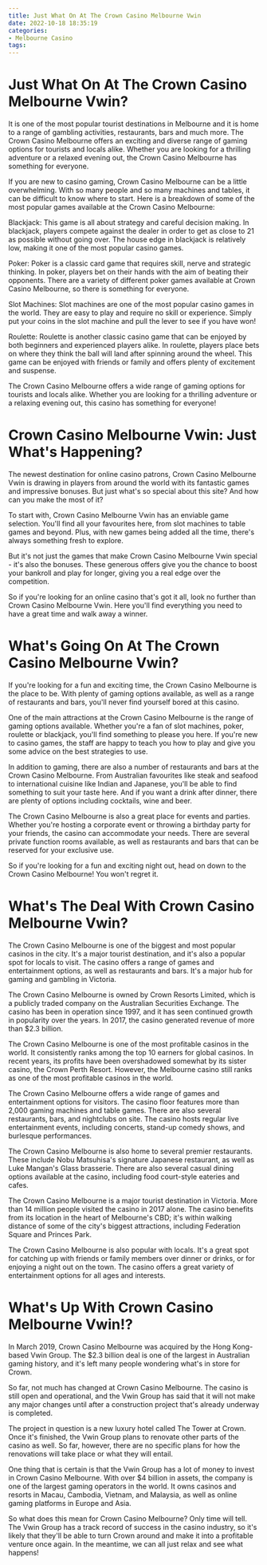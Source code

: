 ```yaml
---
title: Just What On At The Crown Casino Melbourne Vwin
date: 2022-10-18 18:35:19
categories:
- Melbourne Casino
tags:
---
```



#  Just What On At The Crown Casino Melbourne Vwin?

It is one of the most popular tourist destinations in Melbourne and it is home to a range of gambling activities, restaurants, bars and much more. The Crown Casino Melbourne offers an exciting and diverse range of gaming options for tourists and locals alike. Whether you are looking for a thrilling adventure or a relaxed evening out, the Crown Casino Melbourne has something for everyone.

If you are new to casino gaming, Crown Casino Melbourne can be a little overwhelming. With so many people and so many machines and tables, it can be difficult to know where to start. Here is a breakdown of some of the most popular games available at the Crown Casino Melbourne:

 Blackjack: This game is all about strategy and careful decision making. In blackjack, players compete against the dealer in order to get as close to 21 as possible without going over. The house edge in blackjack is relatively low, making it one of the most popular casino games.

Poker: Poker is a classic card game that requires skill, nerve and strategic thinking. In poker, players bet on their hands with the aim of beating their opponents. There are a variety of different poker games available at Crown Casino Melbourne, so there is something for everyone.

Slot Machines: Slot machines are one of the most popular casino games in the world. They are easy to play and require no skill or experience. Simply put your coins in the slot machine and pull the lever to see if you have won!

Roulette: Roulette is another classic casino game that can be enjoyed by both beginners and experienced players alike. In roulette, players place bets on where they think the ball will land after spinning around the wheel. This game can be enjoyed with friends or family and offers plenty of excitement and suspense.

The Crown Casino Melbourne offers a wide range of gaming options for tourists and locals alike. Whether you are looking for a thrilling adventure or a relaxing evening out, this casino has something for everyone!

#  Crown Casino Melbourne Vwin: Just What's Happening?

The newest destination for online casino patrons, Crown Casino Melbourne Vwin is drawing in players from around the world with its fantastic games and impressive bonuses. But just what's so special about this site? And how can you make the most of it?

To start with, Crown Casino Melbourne Vwin has an enviable game selection. You'll find all your favourites here, from slot machines to table games and beyond. Plus, with new games being added all the time, there's always something fresh to explore.

But it's not just the games that make Crown Casino Melbourne Vwin special - it's also the bonuses. These generous offers give you the chance to boost your bankroll and play for longer, giving you a real edge over the competition.

So if you're looking for an online casino that's got it all, look no further than Crown Casino Melbourne Vwin. Here you'll find everything you need to have a great time and walk away a winner.

#  What's Going On At The Crown Casino Melbourne Vwin?

If you're looking for a fun and exciting time, the Crown Casino Melbourne is the place to be. With plenty of gaming options available, as well as a range of restaurants and bars, you'll never find yourself bored at this casino.

One of the main attractions at the Crown Casino Melbourne is the range of gaming options available. Whether you're a fan of slot machines, poker, roulette or blackjack, you'll find something to please you here. If you're new to casino games, the staff are happy to teach you how to play and give you some advice on the best strategies to use.

In addition to gaming, there are also a number of restaurants and bars at the Crown Casino Melbourne. From Australian favourites like steak and seafood to international cuisine like Indian and Japanese, you'll be able to find something to suit your taste here. And if you want a drink after dinner, there are plenty of options including cocktails, wine and beer.

The Crown Casino Melbourne is also a great place for events and parties. Whether you're hosting a corporate event or throwing a birthday party for your friends, the casino can accommodate your needs. There are several private function rooms available, as well as restaurants and bars that can be reserved for your exclusive use.

So if you're looking for a fun and exciting night out, head on down to the Crown Casino Melbourne! You won't regret it.

#  What's The Deal With Crown Casino Melbourne Vwin? 

The Crown Casino Melbourne is one of the biggest and most popular casinos in the city. It's a major tourist destination, and it's also a popular spot for locals to visit. The casino offers a range of games and entertainment options, as well as restaurants and bars. It's a major hub for gaming and gambling in Victoria.

The Crown Casino Melbourne is owned by Crown Resorts Limited, which is a publicly traded company on the Australian Securities Exchange. The casino has been in operation since 1997, and it has seen continued growth in popularity over the years. In 2017, the casino generated revenue of more than $2.3 billion.

The Crown Casino Melbourne is one of the most profitable casinos in the world. It consistently ranks among the top 10 earners for global casinos. In recent years, its profits have been overshadowed somewhat by its sister casino, the Crown Perth Resort. However, the Melbourne casino still ranks as one of the most profitable casinos in the world.

The Crown Casino Melbourne offers a wide range of games and entertainment options for visitors. The casino floor features more than 2,000 gaming machines and table games. There are also several restaurants, bars, and nightclubs on site. The casino hosts regular live entertainment events, including concerts, stand-up comedy shows, and burlesque performances.

The Crown Casino Melbourne is also home to several premier restaurants. These include Nobu Matsuhisa's signature Japanese restaurant, as well as Luke Mangan's Glass brasserie. There are also several casual dining options available at the casino, including food court-style eateries and cafes.

The Crown Casino Melbourne is a major tourist destination in Victoria. More than 14 million people visited the casino in 2017 alone. The casino benefits from its location in the heart of Melbourne's CBD; it's within walking distance of some of the city's biggest attractions, including Federation Square and Princes Park.

The Crown Casino Melbourne is also popular with locals. It's a great spot for catching up with friends or family members over dinner or drinks, or for enjoying a night out on the town. The casino offers a great variety of entertainment options for all ages and interests.

#  What's Up With Crown Casino Melbourne Vwin!?

In March 2019, Crown Casino Melbourne was acquired by the Hong Kong-based Vwin Group. The $2.3 billion deal is one of the largest in Australian gaming history, and it's left many people wondering what's in store for Crown.

So far, not much has changed at Crown Casino Melbourne. The casino is still open and operational, and the Vwin Group has said that it will not make any major changes until after a construction project that's already underway is completed.

The project in question is a new luxury hotel called The Tower at Crown. Once it's finished, the Vwin Group plans to renovate other parts of the casino as well. So far, however, there are no specific plans for how the renovations will take place or what they will entail.

One thing that is certain is that the Vwin Group has a lot of money to invest in Crown Casino Melbourne. With over $4 billion in assets, the company is one of the largest gaming operators in the world. It owns casinos and resorts in Macau, Cambodia, Vietnam, and Malaysia, as well as online gaming platforms in Europe and Asia.

So what does this mean for Crown Casino Melbourne? Only time will tell. The Vwin Group has a track record of success in the casino industry, so it's likely that they'll be able to turn Crown around and make it into a profitable venture once again. In the meantime, we can all just relax and see what happens!
